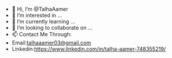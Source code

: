 - 👋 Hi, I’m @TalhaAamer
- 👀 I’m interested in ...
- 🌱 I’m currently learning ...
- 💞️ I’m looking to collaborate on ...
- 📫 Contact Me Through: 
-  Email:talhaaamer03@gmail.com
-  Linkedin:https://www.linkedin.com/in/talha-aamer-748355219/

<!---
TalhaAamer/TalhaAamer is a ✨ special ✨ repository because its `README.md` (this file) appears on your GitHub profile.
You can click the Preview link to take a look at your changes.
--->
